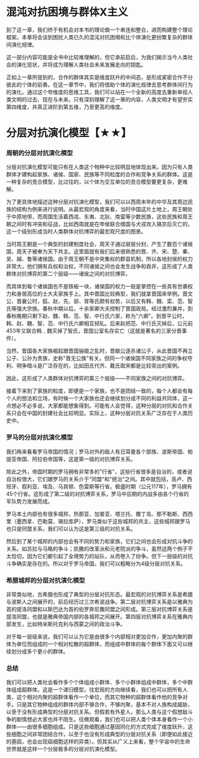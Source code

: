 # 混沌对抗困境与群体X主义

到了这一章，我们终于有机会对本书的理论做一个串连和整合，进而构建整个理论框架。本章将会谈到困扰人类已久的混沌对抗困境和比个体演化更纷繁复杂的群体间演化规律。

这一部分内容可能是全书中比较难理解的，但它承前启后，为我们揭示当今人类社会的演化现状，并将成为理解人类社会未来发展走向的钥匙。

正如上一章所提到的，合作的群体其实是维度跃升的中间态，是形成紧密合作不分彼此的个体的前奏。在这一章节中，我们将借助个体的演化规律去思考群体间行为的演化。通过这个夸维度的思维工具，我们可以站在一个全新的高度去重新审视人类文明的过去、现在与未来。只有深刻理解了这一章的内容，人类文明才有望夯实第四维度，并真正进阶到第五维，乃至更高的维度。

# 分层对抗演化模型【★★】

### 周朝的分层对抗演化模型

分层对抗演化模型可能只有在人类这个物种中比较明显地体现出来。因为只有人类群体才建构起家族、诸侯、国家、民族等不同粒度的合作和竞争关系的群体。这是一种复杂的竞合模型，比过往的，以个体为交互单位的竞合模型要更复杂，更难解。

为了更具体地描述这种分层对抗演化模型，我们可以以西周末年的中华及其周边民族的结构为例来进行说明。从最宏观的角度来看，当时中国这片土地上，周王朝处于中原地带，而周围生活着西戎、东夷、北狄、南蛮等少数民族，这些民族和周王朝之间时有冲突和征战，比如西周就是在申侯联合缯国与犬戎攻入镐京后灭亡的，这一个级别形成当时人类群体对抗博弈的最宏观尺度的图景。

<p align="center"></p>

当时周王朝是一个典型的封建制度社会，周天子通过层层分封，产生了数百个诸侯国，周天子被奉为天下共主。这里面就有我们后来很熟悉的晋、齐、宋、楚、秦、吴、越、鲁等诸侯国。由于周王朝不是中央集权的郡县机制，所以各地封侯的权力非常大，他们拥有兵权和治权，不同诸侯之间也会发生战争和吞并，这形成了人类群体对抗博弈的第二个层级——诸侯之间的对抗博弈。

<p align="center"></p>

而具体到每个诸侯国也不是铁板一块，诸侯国的权力一般是掌控在一些具有世袭权力和身居高位的士大夫家族手上。其中晋国比较典型，我们就拿晋国来举例。晋文公、晋襄公时，狐、赵、先、郤、胥等氏颇有权势，以后又有韩、魏、栾、范、智氏等强大宗族。春秋中期以后，十余家卿大夫控制了晋国政局。经过激烈兼并，到春秋晚期只剩下赵、魏、韩、范、智、中行氏六家，称为"六卿"。到晋平公时，韩、赵、魏、智、范、中行氏六卿相互倾轧。后来赵把范、中行氏灭掉后，公元前453年又联合韩﹑魏灭掉了智氏，晋国公室名存实亡（这就是著名的三家分晋事件）。

<p align="center"></p>

当然，晋国各大家族崛起跟晋国骊姬之乱时，晋献公逐杀诸公子，从此晋国不再立公子、公孙为贵族，史称"晋无公族"有关。但同一个诸侯国不同家族之间的争权夺利、明争暗斗是广泛存在的，比如田氏代齐、戴氏取宋都是比较突出的案例。

因此，这形成了人类群体对抗博弈的第三个层级——不同家族之间的对抗博弈。

接着下来到了家族的粒度，即便是一个家族，也不是团结一致的，每个人都会有每个人的想法和立场，有时候一个大家族也还会继续划分成不同的利益共同体，这一点想必不必多说，大家都能想象得到。可能有人会觉得，这种分层的对抗和合作关系只会在中国的封建社会比较明显。实际上，这种分层对抗关系广泛存在于人类历史中。

### 罗马的分层对抗演化模型

我们再来看看罗马帝国的情况；罗马对外的敌人有日耳曼各个部族、波斯帝国、帕提亚帝国、阿拉伯帝国等，这是第一级的对抗博弈关系。

除此之外，帝国时期的罗马拥有非常多的"行省"，这些行省很多是自治的，或者说自治权很大，它们跟罗马的关系介于"同盟"和"统治"之间。其中就包括，高卢、西班牙、叙利亚、埃及、马其顿、色雷斯等行省。极盛时期（公元117年），罗马拥有45个行省。这形成了第二级的对抗博弈关系，罗马中后期的内战多由各个行省的军队势力发展而成。

<p align="center"></p>

罗马本土内部也有很多城邦，热那亚、加普亚、塔兰托、撒丁岛、那不勒斯、西西里（墨西拿、巴勒莫、锡拉库萨），罗马类似于这些城邦的共主，这些城邦跟罗马也只是同盟关系，我们可以认为这是第三级的对抗关系。

<p align="center"></p>

然后到了某个城邦的内部也会有不同的势力和家族，它们之间也会形成对抗斗争的关系。如苏拉与马略的争斗；凯撒的改革派和元老院派的争斗，虽然这两个例子不太恰切，因为它们都引起了全境势力的站队，从而卷入了纷争。但下一层级的对抗斗争确实是存在的。所以对于罗马帝国，我们可以粗略分为4级分层对抗关系。

### 希腊城邦的分层对抗演化模型

非常类似地，古希腊也形成了典型的分层对抗形态。最宏观的对抗博弈关系是希腊与波斯人之间展开的，前后经历过三次希波战争。第二层对抗博弈关系是以雅典为首的提洛同盟和以斯巴达为首的伯罗奔尼撒同盟之间形成。第三层对抗博弈关系是提洛同盟，也就是雅典帝国内部的各城邦之间展开。第四层对抗博弈关系在雅典内部发生，比如特米斯托克利与西蒙之间的政治斗争。

<p align="center"></p>

对于每一层级来说，我们可以认为它是由很多个内部相对更加合作，更加内聚的群体为单位而组成的一个相对松散的超群体，而组成中群体的每个群体下面又可以继续划分成多个更小的群体。

### 总结

我们可以把人类社会看作多个个体组成小群体、多个小群体组成中群体，多个中群体组成超群体。这是一个递归模型，往宏观的方向继续看，我们也可以把所有人类，这个相对内聚的超群体看作一个单位，而其它物种的超群体看作他的竞争对手。只是其它物种组成的群体内部不够合作，不够内聚，基本不对人族构成威胁，以至于没有形成典型的分层对抗关系。但假若有外星人，那么人类与这个假想敌斗争的剧情想必大家也并不陌生。往微观看，我们也可以把人类个体本身看作一个小群体——由很多细胞组成。只是这些细胞通过基因同化的方式完成了维度跃升，这些细胞之间非常团结合作，以至于也没有形成典型的分层对抗关系（即便如此接近的基因，也会出现癌细胞这样的异类）。但其实从广义上来看，整个宇宙中的生命世界就是这样一个分层极多的分层对抗演化模型。

<p align="center"></p>

